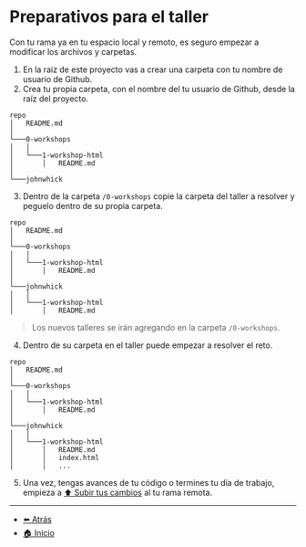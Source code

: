 # Preparativos para el taller

Con tu rama ya en tu espacio local y remoto, es seguro empezar a modificar los archivos y carpetas.

1. En la raíz de este proyecto vas a crear una carpeta con tu nombre de usuario de Github.
2. Crea tu propia carpeta, con el nombre del tu usuario de Github, desde la raíz del proyecto.

```
repo
│   README.md
│
└───0-workshops
│   │
│   └───1-workshop-html
│       │   README.md
│
└───johnwhick
```

3. Dentro de la carpeta `/0-workshops` copie la carpeta del taller a resolver y peguelo dentro de su propia carpeta.

```
repo
│   README.md
│
└───0-workshops
│   │
│   └───1-workshop-html
│       │   README.md
│
└───johnwhick
│   │
│   └───1-workshop-html
│       │   README.md
```

> Los nuevos talleres se irán agregando en la carpeta `/0-workshops`.

4. Dentro de su carpeta en el taller puede empezar a resolver el reto.

```
repo
│   README.md
│
└───0-workshops
│   │
│   └───1-workshop-html
│       │   README.md
│
└───johnwhick
│   │
│   └───1-workshop-html
│       │   README.md
│       │   index.html
│       │   ...
```

5. Una vez, tengas avances de tu código o termines tu día de trabajo, empieza a [⬆️ Subir tus cambios](/docs/3-COMMIT-PUSH-CHANGES.md) al tu rama remota.

---

- [⬅️ Atrás](/docs/1-NEW-BRANCH.md)
- [🏠 Inicio](/README.md)
